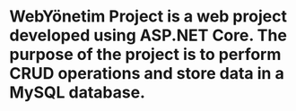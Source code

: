 # WebYönetim Project is a web project developed using ASP.NET Core. The purpose of the project is to perform CRUD operations and store data in a MySQL database.
